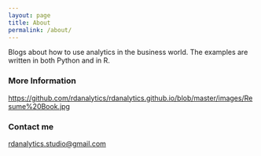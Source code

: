 ```yaml
---
layout: page
title: About
permalink: /about/
---
```


Blogs about how to use analytics in the business world. The examples are written in both Python and in R. 

### More Information

https://github.com/rdanalytics/rdanalytics.github.io/blob/master/images/Resume%20Book.jpg

### Contact me

[rdanalytics.studio@gmail.com](mailto:rdanalytics.studio@gmail.com)
